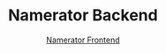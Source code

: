 <h1 align="center">Namerator Backend</h1>

<p align="center">
<a href="https://github.com/hdytarsn/namerator_frontend">Namerator Frontend</a>
    </p>
